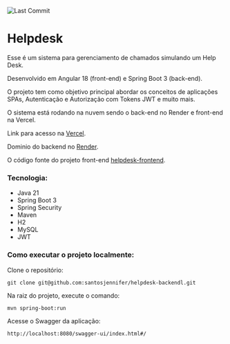 ![Last Commit](https://img.shields.io/github/last-commit/santosjennifer/helpdesk-backend)

# Helpdesk

Esse é um sistema para gerenciamento de chamados simulando um Help Desk.

Desenvolvido em Angular 18 (front-end) e Spring Boot 3 (back-end).

O projeto tem como objetivo principal abordar os conceitos de aplicações SPAs, Autenticação e Autorização com Tokens JWT e muito mais.

O sistema está rodando na nuvem sendo o back-end no Render e front-end na Vercel.

Link para acesso na [Vercel](https://helpdesk-six-lemon.vercel.app/).

Dominio do backend no [Render](https://helpdesk-s2sy.onrender.com).

O código fonte do projeto front-end [helpdesk-frontend](https://github.com/santosjennifer/helpdesk-frontend).

### Tecnologia:
- Java 21
- Spring Boot 3
- Spring Security
- Maven
- H2
- MySQL
- JWT

### Como executar o projeto localmente:

Clone o repositório:
```
git clone git@github.com:santosjennifer/helpdesk-backendl.git
```

Na raiz do projeto, execute o comando:
```
mvn spring-boot:run
```

Acesse o Swagger da aplicação:
```
http://localhost:8080/swagger-ui/index.html#/
```
